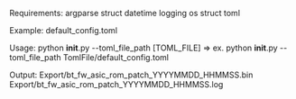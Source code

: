 Requirements:
    argparse
    struct
    datetime
    logging
    os
    struct
    toml

Example: default_config.toml

Usage:
    python __init__.py --toml_file_path [TOML_FILE]
    =>  ex. python __init__.py --toml_file_path TomlFile/default_config.toml

Output:
    Export/bt_fw_asic_rom_patch_YYYYMMDD_HHMMSS.bin
    Export/bt_fw_asic_rom_patch_YYYYMMDD_HHMMSS.log
